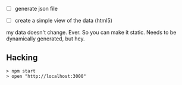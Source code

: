 - [ ] generate json file
- [ ] create a simple view of the data (html5)


my data doesn't change. Ever. So you can make it static. Needs to be dynamically generated, but hey. 

Hacking
-------

    > npm start
    > open "http://localhost:3000"
